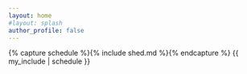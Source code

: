 ```yaml
---
layout: home
#layout: splash
author_profile: false
---
```


{% capture schedule %}{% include shed.md %}{% endcapture %}
{{ my_include | schedule }}
